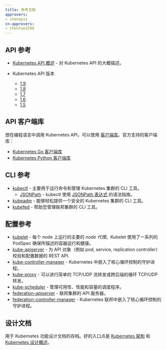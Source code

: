 ```yaml
---
title: 参考文档
approvers:
- chenopis
cn-approvers:
- chentao1596
---
```




## API 参考


* [Kubernetes API 概述](/docs/reference/api-overview/) - 对 Kubernetes API 的大概描述。
* Kubernetes API 版本

  * [1.9](/docs/reference/generated/kubernetes-api/v1.9/)
  * [1.8](https://v1-8.docs.kubernetes.io/docs/reference/)
  * [1.7](https://v1-7.docs.kubernetes.io/docs/reference/)
  * [1.6](https://v1-6.docs.kubernetes.io/docs/reference/)
  * [1.5](https://v1-5.docs.kubernetes.io/docs/reference/)


## API 客户端库


想在编程语言中调用 Kubernetes API，可以使用 [客户端库](/docs/reference/client-libraries/)。官方支持的客户端库：


- [Kubernetes Go 客户端库](https://github.com/kubernetes/client-go/)
- [Kubernetes Python 客户端库](https://github.com/kubernetes-incubator/client-python)


## CLI 参考

* [kubectl](/docs/user-guide/kubectl-overview) - 主要用于运行命令和管理 Kubernetes 集群的 CLI 工具。
    * [JSONPath](/docs/user-guide/jsonpath/) -  kubectl 使用 [JSONPath 表达式](http://goessner.net/articles/JsonPath/) 的语法指南。
* [kubeadm](/docs/admin/kubeadm/) - 能够轻松提供一个安全的 Kubernetes 集群的 CLI 工具。 
* [kubefed](/docs/admin/kubefed/) - 帮助您管理联邦集群的 CLI 工具。


## 配置参考

* [kubelet](/docs/admin/kubelet/) - 每个 node 上运行的主要的 *node 代理*。Kubelet 使用了一系列的 PodSpec 确保所描述的容器运行和健康。
* [kube-apiserver](/docs/admin/kube-apiserver/) - 为 API 对象（例如 pod, service, replication controller）校验和配置数据的 REST API.
* [kube-controller-manager](/docs/admin/kube-controller-manager/) - Kubernetes 中嵌入了核心循环控制的守护进程。
* [kube-proxy](/docs/admin/kube-proxy/) - 可以进行简单的 TCP/UDP 流转发或跨后端的循环 TCP/UDP 转发。
* [kube-scheduler](/docs/admin/kube-scheduler/) - 管理可用性、性能和容量的调度程序。
* [federation-apiserver](/docs/admin/federation-apiserver/) - 联邦集群的 API 服务器。
* [federation-controller-manager](/docs/admin/federation-controller-manager/) - Kubernetes 联邦中嵌入了核心循环控制的守护进程。


## 设计文档
用于 Kubernetes 功能设计文档的存档。好的入口点是 [Kubernetes 架构](https://git.k8s.io/community/contributors/design-proposals/architecture/architecture.md) 和 [Kubernetes 设计概述](https://git.k8s.io/community/contributors/design-proposals)。
